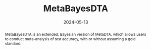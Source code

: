 ---
title: 'MetaBayesDTA'
authors:
- Enzo Cerullo
- Alex J Sutton
- Hayley E Jones
- Olivia Wu
- Terry J Quinn
- Nicola J Cooper
- Tom Morris
- Ryan Field
- Janion Nevill
date: '2024-05-13'
publishDate: '2024-05-13T12:00:00.229650Z'
publication_types:
- software
publication: 'Zenodo'
abstract: MetaBayesDTA is an extended, Bayesian version of MetaDTA, which allows users to conduct meta-analysis of test accuracy, with or without assuming a gold standard.
links:
- name: DOI
  url: https://zenodo.org/doi/10.5281/zenodo.8371997
- name: GitHub
  url: https://github.com/CRSU-Apps/MetaBayesDTA/
---